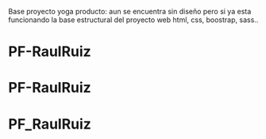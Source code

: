 Base proyecto yoga producto:
aun se encuentra sin diseño pero si ya esta funcionando la base estructural del proyecto web
html, css, boostrap, sass..
# PF-RaulRuiz
# PF-RaulRuiz
# PF_RaulRuiz
